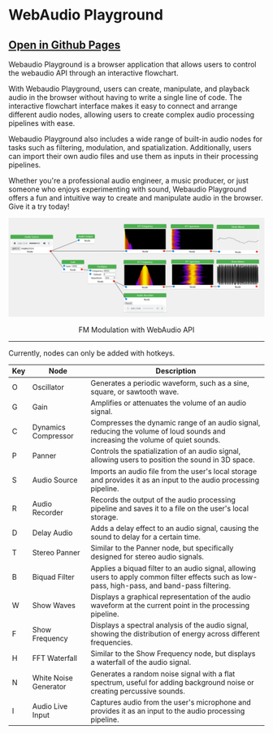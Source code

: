 # WebAudio Playground

## <a href=https://haveyouwantto.github.io/webaudio-playground/>Open in Github Pages</a>

Webaudio Playground is a browser application that allows users to control the webaudio API through an interactive flowchart.

With Webaudio Playground, users can create, manipulate, and playback audio in the browser without having to write a single line of code. The interactive flowchart interface makes it easy to connect and arrange different audio nodes, allowing users to create complex audio processing pipelines with ease.

Webaudio Playground also includes a wide range of built-in audio nodes for tasks such as filtering, modulation, and spatialization. Additionally, users can import their own audio files and use them as inputs in their processing pipelines.

Whether you're a professional audio engineer, a music producer, or just someone who enjoys experimenting with sound, Webaudio Playground offers a fun and intuitive way to create and manipulate audio in the browser. Give it a try today!

![FM Modulation](img/fm-modulation.png)

<center>FM Modulation with WebAudio API</center>

-----
Currently, nodes can only be added with hotkeys.

| Key | Node | Description |
| --- | ---- | ----------- |
| O | Oscillator | Generates a periodic waveform, such as a sine, square, or sawtooth wave. |
| G | Gain | Amplifies or attenuates the volume of an audio signal. |
| C | Dynamics Compressor | Compresses the dynamic range of an audio signal, reducing the volume of loud sounds and increasing the volume of quiet sounds. |
| P | Panner | Controls the spatialization of an audio signal, allowing users to position the sound in 3D space. |
| S | Audio Source | Imports an audio file from the user's local storage and provides it as an input to the audio processing pipeline. |
| R | Audio Recorder | Records the output of the audio processing pipeline and saves it to a file on the user's local storage. |
| D | Delay Audio | Adds a delay effect to an audio signal, causing the sound to delay for a certain time. |
| T | Stereo Panner | Similar to the Panner node, but specifically designed for stereo audio signals. |
| B | Biquad Filter | Applies a biquad filter to an audio signal, allowing users to apply common filter effects such as low-pass, high-pass, and band-pass filtering. |
| W | Show Waves | Displays a graphical representation of the audio waveform at the current point in the processing pipeline. |
| F | Show Frequency | Displays a spectral analysis of the audio signal, showing the distribution of energy across different frequencies. |
| H | FFT Waterfall | Similar to the Show Frequency node, but displays a waterfall of the audio signal. |
| N | White Noise Generator | Generates a random noise signal with a flat spectrum, useful for adding background noise or creating percussive sounds. |
| I | Audio Live Input | Captures audio from the user's microphone and provides it as an input to the audio processing pipeline. |